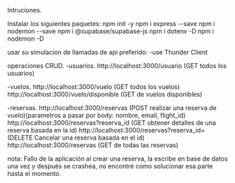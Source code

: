 Intruciones.

Instalar los siguientes paquetes:
  npm init -y
  npm i express --save
  npm i nodemon --save
  npm i @supabase/supabase-js 
  npm i dotenv -D
  npm i nodemon -D
  
usar su simulacion de llamadas de api preferido:
  -use Thunder Client

operaciones CRUD.
  -usuarios.
    http://localhost:3000/usuario (GET todos los usuarios)

  -vuelos.
    http://localhost:3000/vuelo (GET todos los vuelos)
    http://localhost:3000/vuelo/disponible (GET de vuelos disponibles)

  -reservas.
    http://localhost:3000/reservas (POST realizar una reserva de vuelo)(parametros a pasar por body: nombre, email, flight_id)
    http://localhost:3000/reservas?reserva_id (GET obtener detalles de una reserva basada en la id)
    http://localhost:3000/reservas?reserva_id= (DELETE Cancelar una reserva basada en el id)
    http://localhost:3000/reservas (GET de todas las reservas)

  nota: Fallo de la aplicación al crear una reserva, la escribe en base de datos una vez y después se crashea,
          no encontré como solucionar esa parte hasta el momento.
